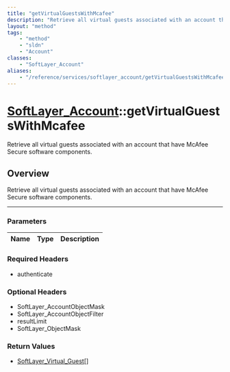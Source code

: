 ```yaml
---
title: "getVirtualGuestsWithMcafee"
description: "Retrieve all virtual guests associated with an account that have McAfee Secure software components."
layout: "method"
tags:
    - "method"
    - "sldn"
    - "Account"
classes:
    - "SoftLayer_Account"
aliases:
    - "/reference/services/softlayer_account/getVirtualGuestsWithMcafee"
---
```

# [SoftLayer_Account](/reference/services/SoftLayer_Account)::getVirtualGuestsWithMcafee


Retrieve all virtual guests associated with an account that have McAfee Secure software components.


## Overview 
Retrieve all virtual guests associated with an account that have McAfee Secure software components.

-----

### Parameters 
|Name | Type | Description |
| --- | --- | --- |


### Required Headers
* authenticate


### Optional Headers
* SoftLayer_AccountObjectMask
* SoftLayer_AccountObjectFilter
* resultLimit
* SoftLayer_ObjectMask

### Return Values
* <a href='/reference/datatypes/SoftLayer_Virtual_Guest'>SoftLayer_Virtual_Guest[] </a>




